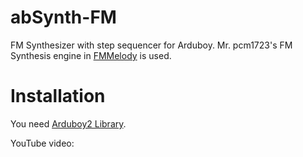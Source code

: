 # abSynth-FM
FM Synthesizer with step sequencer for Arduboy.
Mr. pcm1723's FM Synthesis engine in [FMMelody](http://www.geocities.jp/pcm1723/html/fmmelody.htm) is used.
# Installation
You need [Arduboy2 Library](https://github.com/MLXXXp/Arduboy2).

YouTube video:
